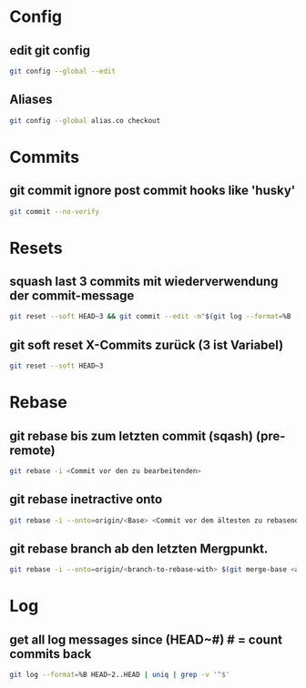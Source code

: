 # Config
## edit git config
```bash
git config --global --edit
```
## Aliases
```bash
git config --global alias.co checkout
```

# Commits
## git commit ignore post commit hooks like 'husky'
```bash
git commit --no-verify
```

# Resets
## squash last 3 commits mit wiederverwendung der commit-message
```bash
git reset --soft HEAD~3 && git commit --edit -m"$(git log --format=%B --reverse HEAD..HEAD@{1})"
```

## git soft reset X-Commits zurück (3 ist Variabel)
```bash
git reset --soft HEAD~3
```

# Rebase
## git rebase bis zum letzten commit (sqash) (pre-remote)
```bash
git rebase -i <Commit vor den zu bearbeitenden>
```

## git rebase inetractive onto
```bash
git rebase -i --onto=origin/<Base> <Commit vor dem ältesten zu rebasenden>
```

## git rebase branch ab den letzten Mergpunkt.
```bash 
git rebase -i --onto=origin/<branch-to-rebase-with> $(git merge-base <actual-local-branch> <branch-to-rebase-with>)
```

# Log
## get all log messages since (HEAD~#) # = count commits back
```bash
git log --format=%B HEAD~2..HEAD | uniq | grep -v '^$'
 ```